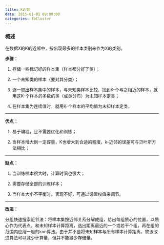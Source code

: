 ```yaml
---
title: K近邻
date: 2015-01-01 09:00:00
categories: fbCluster
---
```


### 概述

   在数据X的K的近邻中，按出现最多的样本类别来作为X的类别。
   
<strong>步骤：</strong>

1. 存储一些标记好的样本集（样本都分好了类）；

2. 一个未知类的样本（要对其分类）； 

3. 逐一取出样本集中的样本，与未知类样本比较，找到K-个与之相近的样本，就用这K-个样本的多数的类（或类分布）为未知样本定类； 

4. 在样本集为连续值时，就用K-个样本的平均值为未知样本定类。

---

<strong>优点：</strong>

1. 易于编程，且不需要优化和训练；

2. 当样本增大到一定容量，K也增大到合适的程度，k-近邻的误差可与贝叶斯方法相比；

---

<strong>缺点：</strong>

1. 当训练样本很大时，计算时间也很大；

2. 需要存储全部的训练样本；

3. 当样本大小不平衡时，表现不好，可通过设置权值来调节。

---

<strong>改进：</strong>

   分组快速搜索近邻法：将样本集按近邻关系分解成组，给出每组质心的位置，以质心作为代表点，和未知样本计算距离，选出距离最近的一个或若干个组，再在组的范围内应用一般的knn算法。由于并不是将未知样本与所有样本计算距离，故该改进算法可以减少计算量，但并不能减少存储量。